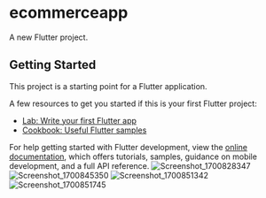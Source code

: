 # ecommerceapp

A new Flutter project.

## Getting Started

This project is a starting point for a Flutter application.

A few resources to get you started if this is your first Flutter project:

- [Lab: Write your first Flutter app](https://docs.flutter.dev/get-started/codelab)
- [Cookbook: Useful Flutter samples](https://docs.flutter.dev/cookbook)

For help getting started with Flutter development, view the
[online documentation](https://docs.flutter.dev/), which offers tutorials,
samples, guidance on mobile development, and a full API reference.
![Screenshot_1700828347](https://github.com/TarekRakib89/productappf/assets/143186980/1123b92c-f8ae-4d03-ab6c-22b694431eda)
![Screenshot_1700845350](https://github.com/TarekRakib89/productappf/assets/143186980/3100c20c-36dc-4cd3-bc6a-5e70ae42e842)
![Screenshot_1700851342](https://github.com/TarekRakib89/productappf/assets/143186980/e57f11d2-fbe8-4732-a99f-cccfec7f3e4d)
![Screenshot_1700851745](https://github.com/TarekRakib89/productappf/assets/143186980/92f77c9a-7334-4108-bd74-3d02447a425b)

